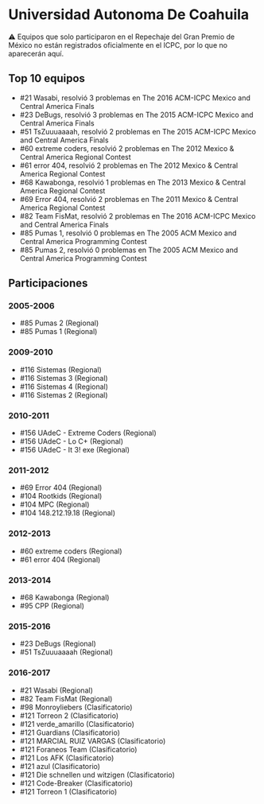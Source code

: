 # Universidad Autonoma De Coahuila

:warning: Equipos que solo participaron en el Repechaje del Gran Premio de México no están registrados oficialmente en el ICPC, por lo que no aparecerán aquí.

## Top 10 equipos

- #21 Wasabi, resolvió 3 problemas en The 2016 ACM-ICPC Mexico and Central America Finals
- #23 DeBugs, resolvió 3 problemas en The 2015 ACM-ICPC Mexico and Central America Finals
- #51 TsZuuuaaaah, resolvió 2 problemas en The 2015 ACM-ICPC Mexico and Central America Finals
- #60 extreme coders, resolvió 2 problemas en The 2012 Mexico & Central America Regional Contest
- #61 error 404, resolvió 2 problemas en The 2012 Mexico & Central America Regional Contest
- #68 Kawabonga, resolvió 1 problemas en The 2013 Mexico & Central America Regional Contest
- #69 Error 404, resolvió 2 problemas en The 2011 Mexico & Central America Regional Contest
- #82 Team FisMat, resolvió 2 problemas en The 2016 ACM-ICPC Mexico and Central America Finals
- #85 Pumas 1, resolvió 0 problemas en The 2005 ACM Mexico and Central America Programming Contest
- #85 Pumas 2, resolvió 0 problemas en The 2005 ACM Mexico and Central America Programming Contest

## Participaciones

### 2005-2006

- #85 Pumas 2 (Regional)
- #85 Pumas 1 (Regional)

### 2009-2010

- #116 Sistemas (Regional)
- #116 Sistemas 3 (Regional)
- #116 Sistemas 4 (Regional)
- #116 Sistemas 2 (Regional)

### 2010-2011

- #156 UAdeC - Extreme Coders (Regional)
- #156 UAdeC - Lo C+ (Regional)
- #156 UAdeC - It 3! exe (Regional)

### 2011-2012

- #69 Error 404 (Regional)
- #104 Rootkids (Regional)
- #104 MPC (Regional)
- #104 148.212.19.18 (Regional)

### 2012-2013

- #60 extreme coders (Regional)
- #61 error 404 (Regional)

### 2013-2014

- #68 Kawabonga (Regional)
- #95 CPP (Regional)

### 2015-2016

- #23 DeBugs (Regional)
- #51 TsZuuuaaaah (Regional)

### 2016-2017

- #21 Wasabi (Regional)
- #82 Team FisMat (Regional)
- #98 Monroyliebers (Clasificatorio)
- #121 Torreon 2 (Clasificatorio)
- #121 verde_amarillo (Clasificatorio)
- #121 Guardians (Clasificatorio)
- #121 MARCIAL RUIZ VARGAS (Clasificatorio)
- #121 Foraneos Team (Clasificatorio)
- #121 Los AFK (Clasificatorio)
- #121 azul (Clasificatorio)
- #121 Die schnellen und witzigen (Clasificatorio)
- #121 Code-Breaker (Clasificatorio)
- #121 Torreon 1 (Clasificatorio)



